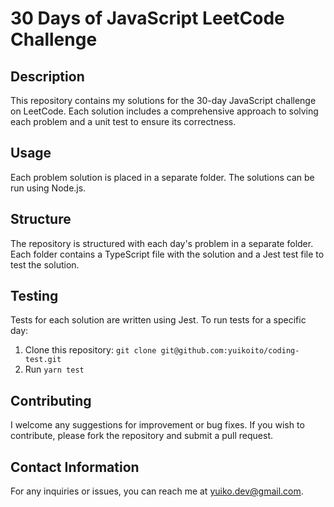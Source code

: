 # 30 Days of JavaScript LeetCode Challenge

## Description

This repository contains my solutions for the 30-day JavaScript challenge on LeetCode. Each solution includes a comprehensive approach to solving each problem and a unit test to ensure its correctness.

## Usage

Each problem solution is placed in a separate folder. The solutions can be run using Node.js.

## Structure

The repository is structured with each day's problem in a separate folder. Each folder contains a TypeScript file with the solution and a Jest test file to test the solution.

## Testing

Tests for each solution are written using Jest. To run tests for a specific day:

1. Clone this repository: `git clone git@github.com:yuikoito/coding-test.git`
2. Run `yarn test`

## Contributing

I welcome any suggestions for improvement or bug fixes. If you wish to contribute, please fork the repository and submit a pull request.

## Contact Information

For any inquiries or issues, you can reach me at yuiko.dev@gmail.com.
